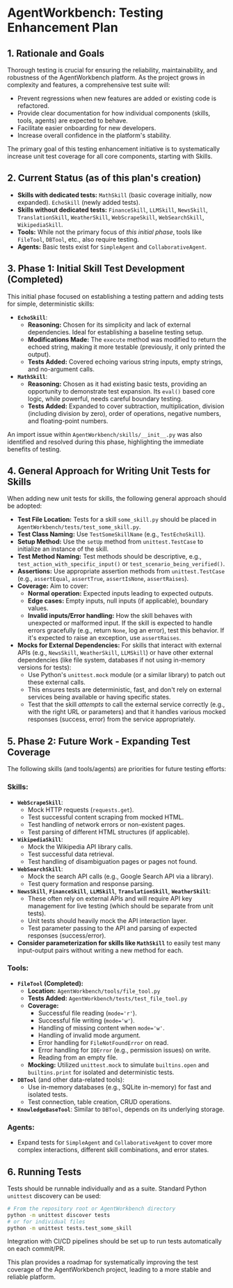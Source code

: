 # AgentWorkbench: Testing Enhancement Plan

## 1. Rationale and Goals
Thorough testing is crucial for ensuring the reliability, maintainability, and robustness of the AgentWorkbench platform. As the project grows in complexity and features, a comprehensive test suite will:
- Prevent regressions when new features are added or existing code is refactored.
- Provide clear documentation for how individual components (skills, tools, agents) are expected to behave.
- Facilitate easier onboarding for new developers.
- Increase overall confidence in the platform's stability.

The primary goal of this testing enhancement initiative is to systematically increase unit test coverage for all core components, starting with Skills.

## 2. Current Status (as of this plan's creation)
- **Skills with dedicated tests:** `MathSkill` (basic coverage initially, now expanded). `EchoSkill` (newly added tests).
- **Skills without dedicated tests:** `FinanceSkill`, `LLMSkill`, `NewsSkill`, `TranslationSkill`, `WeatherSkill`, `WebScrapeSkill`, `WebSearchSkill`, `WikipediaSkill`.
- **Tools:** While not the primary focus of *this initial phase*, tools like `FileTool`, `DBTool`, etc., also require testing.
- **Agents:** Basic tests exist for `SimpleAgent` and `CollaborativeAgent`.

## 3. Phase 1: Initial Skill Test Development (Completed)
This initial phase focused on establishing a testing pattern and adding tests for simple, deterministic skills:

- **`EchoSkill`**:
    - **Reasoning:** Chosen for its simplicity and lack of external dependencies. Ideal for establishing a baseline testing setup.
    - **Modifications Made:** The `execute` method was modified to return the echoed string, making it more testable (previously, it only printed the output).
    - **Tests Added:** Covered echoing various string inputs, empty strings, and no-argument calls.
- **`MathSkill`**:
    - **Reasoning:** Chosen as it had existing basic tests, providing an opportunity to demonstrate test expansion. Its `eval()` based core logic, while powerful, needs careful boundary testing.
    - **Tests Added:** Expanded to cover subtraction, multiplication, division (including division by zero), order of operations, negative numbers, and floating-point numbers.

An import issue within `AgentWorkbench/skills/__init__.py` was also identified and resolved during this phase, highlighting the immediate benefits of testing.

## 4. General Approach for Writing Unit Tests for Skills
When adding new unit tests for skills, the following general approach should be adopted:

- **Test File Location:** Tests for a skill `some_skill.py` should be placed in `AgentWorkbench/tests/test_some_skill.py`.
- **Test Class Naming:** Use `TestSomeSkillName` (e.g., `TestEchoSkill`).
- **Setup Method:** Use the `setUp` method from `unittest.TestCase` to initialize an instance of the skill.
- **Test Method Naming:** Test methods should be descriptive, e.g., `test_action_with_specific_input()` or `test_scenario_being_verified()`.
- **Assertions:** Use appropriate assertion methods from `unittest.TestCase` (e.g., `assertEqual`, `assertTrue`, `assertIsNone`, `assertRaises`).
- **Coverage:** Aim to cover:
    - **Normal operation:** Expected inputs leading to expected outputs.
    - **Edge cases:** Empty inputs, null inputs (if applicable), boundary values.
    - **Invalid inputs/Error handling:** How the skill behaves with unexpected or malformed input. If the skill is expected to handle errors gracefully (e.g., return `None`, log an error), test this behavior. If it's expected to raise an exception, use `assertRaises`.
- **Mocks for External Dependencies:** For skills that interact with external APIs (e.g., `NewsSkill`, `WeatherSkill`, `LLMSkill`) or have other external dependencies (like file system, databases if not using in-memory versions for tests):
    - Use Python's `unittest.mock` module (or a similar library) to patch out these external calls.
    - This ensures tests are deterministic, fast, and don't rely on external services being available or having specific states.
    - Test that the skill *attempts* to call the external service correctly (e.g., with the right URL or parameters) and that it handles various mocked responses (success, error) from the service appropriately.

## 5. Phase 2: Future Work - Expanding Test Coverage

The following skills (and tools/agents) are priorities for future testing efforts:

### Skills:
- **`WebScrapeSkill`**:
    - Mock HTTP requests (`requests.get`).
    - Test successful content scraping from mocked HTML.
    - Test handling of network errors or non-existent pages.
    - Test parsing of different HTML structures (if applicable).
- **`WikipediaSkill`**:
    - Mock the Wikipedia API library calls.
    - Test successful data retrieval.
    - Test handling of disambiguation pages or pages not found.
- **`WebSearchSkill`**:
    - Mock the search API calls (e.g., Google Search API via a library).
    - Test query formation and response parsing.
- **`NewsSkill`**, **`FinanceSkill`**, **`LLMSkill`**, **`TranslationSkill`**, **`WeatherSkill`**:
    - These often rely on external APIs and will require API key management for live testing (which should be separate from unit tests).
    - Unit tests should heavily mock the API interaction layer.
    - Test parameter passing to the API and parsing of expected responses (success/error).
- **Consider parameterization for skills like `MathSkill`** to easily test many input-output pairs without writing a new method for each.

### Tools:
- **`FileTool` (Completed):**
    - **Location:** `AgentWorkbench/tools/file_tool.py`
    - **Tests Added:** `AgentWorkbench/tests/test_file_tool.py`
    - **Coverage:**
        - Successful file reading (`mode='r'`).
        - Successful file writing (`mode='w'`).
        - Handling of missing content when `mode='w'`.
        - Handling of invalid mode argument.
        - Error handling for `FileNotFoundError` on read.
        - Error handling for `IOError` (e.g., permission issues) on write.
        - Reading from an empty file.
    - **Mocking:** Utilized `unittest.mock` to simulate `builtins.open` and `builtins.print` for isolated and deterministic tests.
- **`DBTool`** (and other data-related tools):
    - Use in-memory databases (e.g., SQLite in-memory) for fast and isolated tests.
    - Test connection, table creation, CRUD operations.
- **`KnowledgeBaseTool`**: Similar to `DBTool`, depends on its underlying storage.

### Agents:
- Expand tests for `SimpleAgent` and `CollaborativeAgent` to cover more complex interactions, different skill combinations, and error states.

## 6. Running Tests
Tests should be runnable individually and as a suite. Standard Python `unittest` discovery can be used:
```bash
# From the repository root or AgentWorkbench directory
python -m unittest discover tests
# or for individual files
python -m unittest tests.test_some_skill
```
Integration with CI/CD pipelines should be set up to run tests automatically on each commit/PR.

This plan provides a roadmap for systematically improving the test coverage of the AgentWorkbench project, leading to a more stable and reliable platform.
